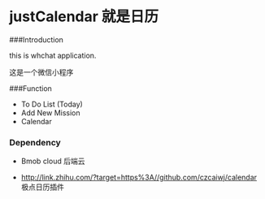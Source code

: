 # justCalendar 就是日历
###Introduction

this is whchat application. 

这是一个微信小程序

###Function

* To Do List (Today)
* Add New Mission
* Calendar

### Dependency

* Bmob cloud 后端云

* http://link.zhihu.com/?target=https%3A//github.com/czcaiwj/calendar 极点日历插件

  